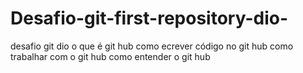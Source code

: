 # Desafio-git-first-repository-dio-
desafio git dio
o que é git hub 
como ecrever código no git hub 
como trabalhar com o git hub 
como entender o git hub 
